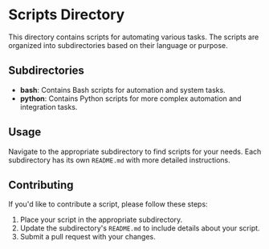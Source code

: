 # Scripts Directory

This directory contains scripts for automating various tasks. The scripts are organized into subdirectories based on their language or purpose.

## Subdirectories
- **bash**: Contains Bash scripts for automation and system tasks.
- **python**: Contains Python scripts for more complex automation and integration tasks.

## Usage
Navigate to the appropriate subdirectory to find scripts for your needs. Each subdirectory has its own `README.md` with more detailed instructions.

## Contributing
If you'd like to contribute a script, please follow these steps:
1. Place your script in the appropriate subdirectory.
2. Update the subdirectory's `README.md` to include details about your script.
3. Submit a pull request with your changes.
